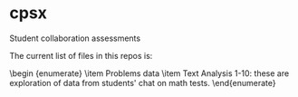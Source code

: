 # cpsx

Student collaboration assessments

The current list of files in this repos is:

\begin {enumerate}
  \item Problems data
  \item Text Analysis 1-10: these are exploration of data from students' chat on math tests.
\end{enumerate}
